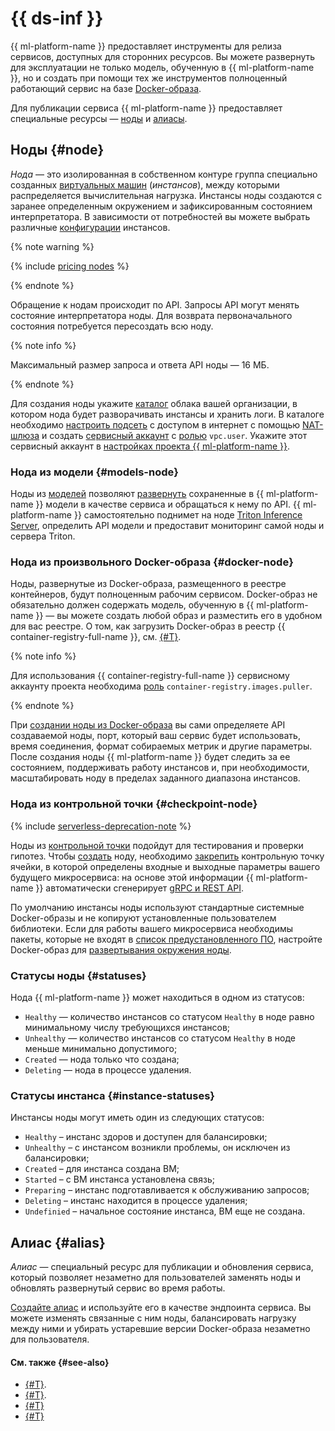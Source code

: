 # {{ ds-inf }}

{{ ml-platform-name }} предоставляет инструменты для релиза сервисов, доступных для сторонних ресурсов. Вы можете развернуть для эксплуатации не только модель, обученную в {{ ml-platform-name }}, но и создать при помощи тех же инструментов полноценный работающий сервис на базе [Docker-образа](/blog/posts/2022/03/docker-containers).

Для публикации сервиса {{ ml-platform-name }} предоставляет специальные ресурсы — [ноды](#node) и [алиасы](#statuses).

## Ноды {#node}

_Нода_ — это изолированная в собственном контуре группа специально созданных [виртуальных машин](../../../glossary/vm.md) (_инстансов_), между которыми распределяется вычислительная нагрузка. Инстансы ноды создаются с заранее определенным окружением и зафиксированным состоянием интерпретатора. В зависимости от потребностей вы можете выбрать различные [конфигурации](../../concepts/configurations.md) инстансов.

{% note warning %}

{% include [pricing nodes](../../../_includes/datasphere/nodes-pricing-warn.md) %}

{% endnote %}

Обращение к нодам происходит по API. Запросы API могут менять состояние интерпретатора ноды. Для возврата первоначального состояния потребуется пересоздать всю ноду.

{% note info %}

Максимальный размер запроса и ответа API ноды — 16 МБ.

{% endnote %}

Для создания ноды укажите [каталог](../../../resource-manager/concepts/resources-hierarchy.md#folder) облака вашей организации, в котором нода будет разворачивать инстансы и хранить логи. В каталоге необходимо [настроить подсеть](../../../vpc/operations/subnet-create.md) с доступом в интернет с помощью [NAT-шлюза](../../../vpc/operations/create-nat-gateway.md) и создать [сервисный аккаунт](../../../iam/operations/sa/create.md) с [ролью](../../../vpc/security/index.md#vpc-user) `vpc.user`. Укажите этот сервисный аккаунт в [настройках проекта {{ ml-platform-name }}](../../operations/projects/update.md).

### Нода из модели {#models-node}

Ноды из [моделей](../models/index.md) позволяют [развернуть](../../operations/deploy/node-create.md#from-model) сохраненные в {{ ml-platform-name }} модели в качестве сервиса и обращаться к нему по API. {{ ml-platform-name }} самостоятельно поднимет на ноде [Triton Inference Server](https://developer.nvidia.com/triton-inference-server), определить API модели и предоставит мониторинг самой ноды и сервера Triton.

### Нода из произвольного Docker-образа {#docker-node}

Ноды, развернутые из Docker-образа, размещенного в реестре контейнеров, будут полноценным рабочим сервисом. Docker-образ не обязательно должен содержать модель, обученную в {{ ml-platform-name }} — вы можете создать любой образ и разместить его в удобном для вас реестре. О том, как загрузить Docker-образ в реестр {{ container-registry-full-name }}, см. [{#T}](../../../container-registry/operations/docker-image/docker-image-push.md). 

{% note info %}

Для использования {{ container-registry-full-name }} сервисному аккаунту проекта необходима [роль](../../../container-registry/security/index.md#container-registry-images-puller) `container-registry.images.puller`. 

{% endnote %}

При [создании ноды из Docker-образа](../../operations/deploy/node-create.md#from-docker) вы сами определяете API создаваемой ноды, порт, который ваш сервис будет использовать, время соединения, формат собираемых метрик и другие параметры. После создания ноды {{ ml-platform-name }} будет следить за ее состоянием, поддерживать работу инстансов и, при необходимости, масштабировать ноду в пределах заданного диапазона инстансов.

### Нода из контрольной точки {#checkpoint-node}

{% include [serverless-deprecation-note](../../../_includes/datasphere/serverless-deprecation-note.md) %}

Ноды из [контрольной точки](../checkpoints.md) подойдут для тестирования и проверки гипотез. Чтобы [создать](../../operations/deploy/node-create.md#from-cell) ноду, необходимо [закрепить](../../operations/projects/checkpoints.md) контрольную точку ячейки, в которой определены входные и выходные параметры вашего будущего микросервиса: на основе этой информации {{ ml-platform-name }} автоматически сгенерирует [gRPC и REST API](../../../datasphere/operations/deploy/node-api.md).

По умолчанию инстансы ноды используют стандартные системные Docker-образы и не копируют установленные пользователем библиотеки. Если для работы вашего микросервиса необходимы пакеты, которые не входят в [список предустановленного ПО](../../../datasphere/concepts/preinstalled-packages.md), настройте Docker-образ для [развертывания окружения ноды](../../../datasphere/operations/deploy/node-customization.md).

### Статусы ноды {#statuses}

Нода {{ ml-platform-name }} может находиться в одном из статусов:

* `Healthy` — количество инстансов со статусом `Healthy` в ноде равно минимальному числу требующихся инстансов;
* `Unhealthy` — количество инстансов со статусом `Healthy` в ноде меньше минимально допустимого;
* `Created` — нода только что создана;
* `Deleting` — нода в процессе удаления.

### Статусы инстанса {#instance-statuses}

Инстансы ноды могут иметь один из следующих статусов:

* `Healthy` – инстанс здоров и доступен для балансировки;
* `Unhealthy` – с инстансом возникли проблемы, он исключен из балансировки;
* `Created` – для инстанса создана ВМ;
* `Started` – с ВМ инстанса установлена связь;
* `Preparing` – инстанс подготавливается к обслуживанию запросов;
* `Deleting` – инстанс находится в процессе удаления;
* `Undefinied` – начальное состояние инстанса, ВМ еще не создана.


## Алиас {#alias}

_Алиас_ — специальный ресурс для публикации и обновления сервиса, который позволяет незаметно для пользователей заменять ноды и обновлять развернутый сервис во время работы.

[Создайте алиас](../../../datasphere/operations/deploy/alias-create.md) и используйте его в качестве эндпоинта сервиса. Вы можете изменять связанные с ним ноды, балансировать нагрузку между ними и убирать устаревшие версии Docker-образа незаметно для пользователя.


#### См. также {#see-also}

* [{#T}](../../operations/deploy/node-create.md).
* [{#T}](../../operations/deploy/alias-create.md).
* [{#T}](../../tutorials/node-from-cell.md)
* [{#T}](../../tutorials/node-from-docker.md)